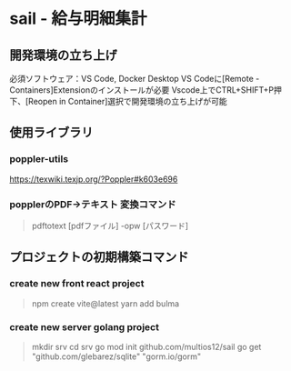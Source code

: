 # sail - 給与明細集計  


## 開発環境の立ち上げ
必須ソフトウェア：VS Code, Docker Desktop
VS Codeに[Remote - Containers]Extensionのインストールが必要
Vscode上でCTRL+SHIFT+P押下、[Reopen in Container]選択で開発環境の立ち上げが可能

## 使用ライブラリ
### poppler-utils
  https://texwiki.texjp.org/?Poppler#k603e696

### popplerのPDF→テキスト 変換コマンド
> pdftotext [pdfファイル] -opw [パスワード]

## プロジェクトの初期構築コマンド

### create new front react project
> npm create vite@latest 
> yarn add bulma

### create new server golang project
> mkdir srv
> cd srv
> go mod init github.com/multios12/sail
> go get "github.com/glebarez/sqlite" "gorm.io/gorm"
